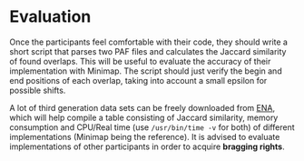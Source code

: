 # Evaluation

Once the participants feel comfortable with their code, they should write a short script that parses two PAF files and calculates the Jaccard similarity of found overlaps. This will be useful to evaluate the accuracy of their implementation with Minimap. The script should just verify the begin and end positions of each overlap, taking into account a small epsilon for possible shifts.

A lot of third generation data sets can be freely downloaded from [ENA](https://www.ebi.ac.uk/ena/browser/home), which will help compile a table consisting of Jaccard similarity, memory consumption and CPU/Real time (use `/usr/bin/time -v` for both) of different implementations (Minimap being the reference). It is advised to evaluate implementations of other participants in order to acquire **bragging rights**.
